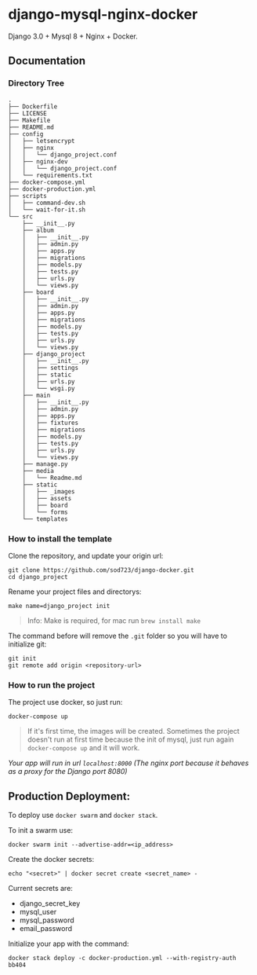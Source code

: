 # django-mysql-nginx-docker
Django 3.0 + Mysql 8 + Nginx + Docker. 

## Documentation ##

### Directory Tree ###
```
.
├── Dockerfile
├── LICENSE
├── Makefile
├── README.md
├── config
│   ├── letsencrypt
│   ├── nginx
│   │   └── django_project.conf
│   ├── nginx-dev
│   │   └── django_project.conf
│   └── requirements.txt
├── docker-compose.yml
├── docker-production.yml
├── scripts
│   ├── command-dev.sh
│   └── wait-for-it.sh
└── src
    ├── __init__.py
    ├── album
    │   ├── __init__.py
    │   ├── admin.py
    │   ├── apps.py
    │   ├── migrations
    │   ├── models.py
    │   ├── tests.py
    │   ├── urls.py
    │   └── views.py
    ├── board
    │   ├── __init__.py
    │   ├── admin.py
    │   ├── apps.py
    │   ├── migrations
    │   ├── models.py
    │   ├── tests.py
    │   ├── urls.py
    │   └── views.py
    ├── django_project
    │   ├── __init__.py
    │   ├── settings
    │   ├── static
    │   ├── urls.py
    │   └── wsgi.py
    ├── main
    │   ├── __init__.py
    │   ├── admin.py
    │   ├── apps.py
    │   ├── fixtures
    │   ├── migrations
    │   ├── models.py
    │   ├── tests.py
    │   ├── urls.py
    │   └── views.py
    ├── manage.py
    ├── media
    │   └── Readme.md
    ├── static
    │   ├── _images
    │   ├── assets
    │   ├── board
    │   └── forms
    └── templates
```

### How to install the template ###

Clone the repository, and update your origin url: 
```
git clone https://github.com/sod723/django-docker.git
cd django_project
```

Rename your project files and directorys:
```
make name=django_project init
```
> Info: Make is required, for mac run `brew install make`

The command before will remove the `.git` folder so you will have to initialize git:
```
git init
git remote add origin <repository-url>
```

### How to run the project ###

The project use docker, so just run:

`docker-compose up`

> If it's first time, the images will be created. Sometimes the project doesn't run at first time because the init of mysql, just run again `docker-compose up` and it will work.

*Your app will run in url `localhost:8000` (The nginx port because it behaves as a proxy for the Django port 8080)*

## Production Deployment: ##

To deploy use `docker swarm` and `docker stack`.

To init a swarm use:
```
docker swarm init --advertise-addr=<ip_address>
```

Create the docker secrets:
```
echo "<secret>" | docker secret create <secret_name> -
```

Current secrets are:

* django_secret_key
* mysql_user
* mysql_password
* email_password

Initialize your app with the command:
```
docker stack deploy -c docker-production.yml --with-registry-auth bb404
```
